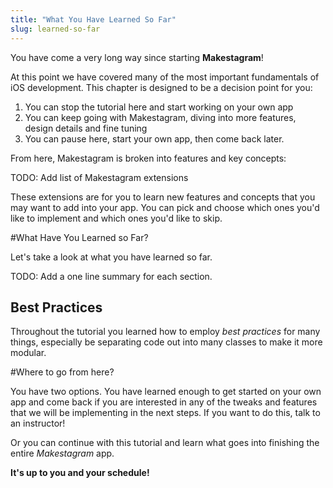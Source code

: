 ```yaml
---
title: "What You Have Learned So Far"
slug: learned-so-far
---
```

You have come a very long way since starting **Makestagram**!

At this point we have covered many of the most important fundamentals of iOS development. This chapter is designed to be a decision point for you:

1. You can stop the tutorial here and start working on your own app
2. You can keep going with Makestagram, diving into more features, design details and fine tuning
3. You can pause here, start your own app, then come back later.

From here, Makestagram is broken into features and key concepts:

TODO: Add list of Makestagram extensions

These extensions are for you to learn new features and concepts that you may want to add into your app. You can pick and choose which ones you'd like to implement and which ones you'd like to skip.

#What Have You Learned so Far?

Let's take a look at what you have learned so far.

TODO: Add a one line summary for each section.

## Best Practices

Throughout the tutorial you learned how to employ _best practices_ for many things, especially be separating code out into many classes to make it more modular.

#Where to go from here?

You have two options. You have learned enough to get started on your own app and come back if you are interested in any of the tweaks and features that we will be implementing in the next steps. If you want to do this, talk to an instructor!

Or you can continue with this tutorial and learn what goes into finishing the entire _Makestagram_ app.

**It's up to you and your schedule!**
